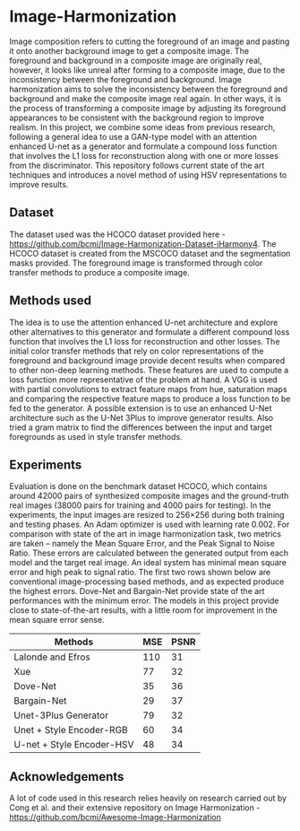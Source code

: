 # Image-Harmonization
Image composition refers to cutting the foreground of an image and pasting it onto another background image to get a composite image. The foreground and background in a composite image are originally real, however, it looks like unreal after forming to a composite image, due to the inconsistency between the foreground and background. Image harmonization aims to solve the inconsistency between the foreground and background and make the composite image real again. In other ways, it is the process of transforming a composite image by adjusting its foreground appearances to be consistent with the background region to improve realism. In this project, we combine some ideas from previous research, following a general idea to use a GAN-type model with an attention enhanced U-net as a generator and formulate a compound loss function that involves the L1 loss for reconstruction along with one or more losses from the discriminator. This repository follows current state of the art techniques and introduces a novel method of using HSV representations to improve results.

## Dataset
The dataset used was the HCOCO dataset provided here - https://github.com/bcmi/Image-Harmonization-Dataset-iHarmony4. The HCOCO dataset is created from the MSCOCO dataset and the segmentation masks provided. The foreground image is transformed through color transfer methods to produce a composite image.

## Methods used
The idea is to use the attention enhanced U-net architecture and explore other alternatives to this generator and formulate a different compound loss function that involves the L1 loss for reconstruction and other losses. The initial color transfer methods that rely on color representations of the foreground and background image provide decent results when compared to other non-deep learning methods. These features are used to compute a loss function more representative of the problem at hand. A VGG is used with partial convolutions to extract feature maps from hue, saturation maps and comparing the respective feature maps to produce a loss function to be fed to the generator. A possible extension is to use an enhanced U-Net architecture such as the U-Net 3Plus to improve generator results. Also tried a gram matrix to find the differences between the input and target foregrounds as used in style transfer methods.

## Experiments
Evaluation is done on the benchmark dataset HCOCO, which contains around 42000 pairs of synthesized composite images and the ground-truth real images (38000 pairs for training and 4000 pairs for testing). In the experiments, the input images are resized to 256×256 during both training and testing phases. An Adam optimizer is used with learning rate 0.002. For comparison with state of the art in image harmonization task, two metrics are taken – namely the Mean Square Error, and the Peak Signal to Noise Ratio. These errors are calculated between the generated output from each model and the target real image. An ideal system has minimal mean square error and high peak to signal ratio. The first two rows shown below are conventional image-processing based methods, and as expected produce the highest errors. Dove-Net and Bargain-Net provide state of the art performances with the minimum error. The models in this project provide close to state-of-the-art results, with a little room for improvement in the mean square error sense.

| Methods	| MSE | PSNR |
| ------- | --- | ---- |
| Lalonde and Efros	| 110	| 31 |
| Xue |	77	| 32 |
| Dove-Net	| 35	| 36 |
| Bargain-Net	| 29	| 37 |
| Unet-3Plus Generator	| 79	| 32 |
| Unet + Style Encoder-RGB	| 60	| 34 |
| U-net + Style Encoder-HSV | 48	| 34 |

## Acknowledgements
A lot of code used in this research relies heavily on research carried out by Cong et al. and their extensive repository on Image Harmonization - https://github.com/bcmi/Awesome-Image-Harmonization
